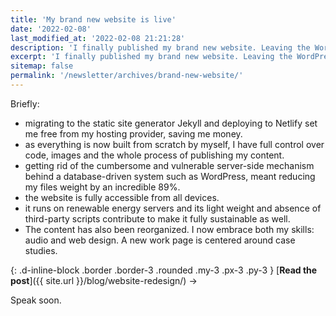 ```yaml
---
title: 'My brand new website is live'
date: '2022-02-08'
last_modified_at: '2022-02-08 21:21:28'
description: 'I finally published my brand new website. Leaving the WordPress ecosystem felt good: a massive change with consequences over many aspect of my online presence.'
excerpt: 'I finally published my brand new website. Leaving the WordPress ecosystem felt good: a massive change with consequences over many aspect of my online presence.'
sitemap: false
permalink: '/newsletter/archives/brand-new-website/'
---
```

Briefly:

- migrating to the static site generator Jekyll and deploying to Netlify set me free from my hosting provider, saving me money.
- as everything is now built from scratch by myself, I have full control over code, images and the whole process of publishing my content.
- getting rid of the cumbersome and vulnerable server-side mechanism behind a database-driven system such as WordPress, meant reducing my files weight by an incredible 89%.
- the website is fully accessible from all devices.
- it runs on renewable energy servers and its light weight and absence of third-party scripts contribute to make it fully sustainable as well.
- The content has also been reorganized. I now embrace both my skills: audio and web design. A new work page is centered around case studies.

{: .d-inline-block .border .border-3 .rounded .my-3 .px-3 .py-3 }
[**Read the post**]({{ site.url }}/blog/website-redesign/) →

Speak soon.